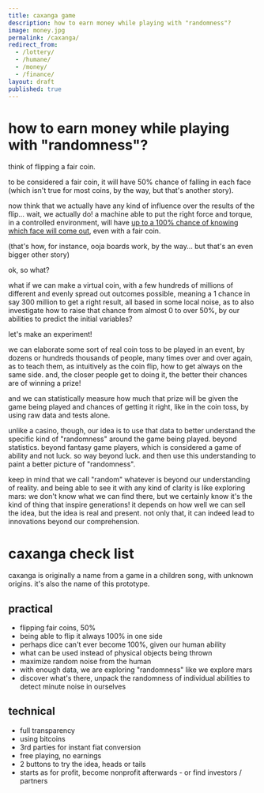 ```yaml
---
title: caxanga game
description: how to earn money while playing with "randomness"?
image: money.jpg
permalink: /caxanga/
redirect_from:
  - /lottery/
  - /humane/
  - /money/
  - /finance/
layout: draft
published: true
---
```


# how to earn money while playing with "randomness"?

think of flipping a fair coin.

to be considered a fair coin, it will have 50% chance of falling in each face (which isn't true for most coins, by the way, but that's another story).

now think that we actually have any kind of influence over the results of the flip... wait, we actually do! a machine able to put the right force and torque, in a controlled environment, will have [up to a 100% chance of knowing which face will come out](https://news.stanford.edu/pr/2004/diaconis-69.html), even with a fair coin.

(that's how, for instance, ooja boards work, by the way... but that's an even bigger other story)

ok, so what?

what if we can make a virtual coin, with a few hundreds of millions of different and evenly spread out outcomes possible, meaning a 1 chance in say 300 million to get a right result, all based in some local noise, as to also investigate how to raise that chance from almost 0 to over 50%, by our abilities to predict the initial variables?

let's make an experiment!

we can elaborate some sort of real coin toss to be played in an event, by dozens or hundreds thousands of people, many times over and over again, as to teach them, as intuitively as the coin flip, how to get always on the same side. and, the closer people get to doing it, the better their chances are of winning a prize!

and we can statistically measure how much that prize will be given the game being played and chances of getting it right, like in the coin toss, by using raw data and tests alone.

unlike a casino, though, our idea is to use that data to better understand the specific kind of "randomness" around the game being played. beyond statistics. beyond fantasy game players, which is considered a game of ability and not luck. so way beyond luck. and then use this understanding to paint a better picture of "randomness".

keep in mind that we call "random" whatever is beyond our understanding of reality. and being able to see it with any kind of clarity is like exploring mars: we don't know what we can find there, but we certainly know it's the kind of thing that inspire generations! it depends on how well we can sell the idea, but the idea is real and present. not only that, it can indeed lead to innovations beyond our comprehension.

# caxanga check list

caxanga is originally a name from a game in a children song, with unknown origins. it's also the name of this prototype.

## practical
- flipping fair coins, 50%
- being able to flip it always 100% in one side
- perhaps dice can't ever become 100%, given our human ability
- what can be used instead of physical objects being thrown
- maximize random noise from the human
- with enough data, we are exploring "randomness" like we explore mars
- discover what's there, unpack the randomness of individual abilities to detect minute noise in ourselves

## technical
- full transparency
- using bitcoins
- 3rd parties for instant fiat conversion
- free playing, no earnings
- 2 buttons to try the idea, heads or tails
- starts as for profit, become nonprofit afterwards - or find investors / partners
